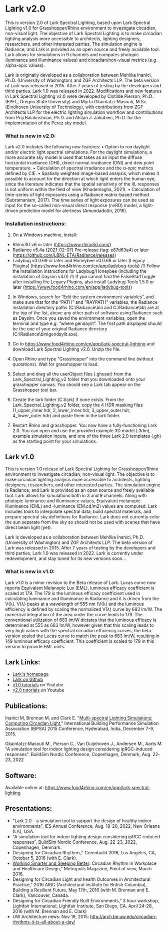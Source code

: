 # Lark v2.0


This is version 2.0 of Lark Spectral Lighting, based upon Lark Spectral Lighting v1.0 for Grasshopper/Rhino environment to investigate circadian, non-visual light. The objective of Lark Spectral Lighting is to make circadian lighting analysis more accessible to architects, lighting designers, researchers, and other interested parties. The simulation engine is Radiance; and Lark is provided as an open source and freely available tool. Lark allows for simulations in 9 channels and computes photopic (luminance and illuminance values) and circadian/non-visual metrics (e.g. alpha-opic values).


Lark is originally developed as a collaboration between Mehlika Inanici, Ph.D. (University of Washington) and ZGF Architects LLP. The beta version of Lark was released in 2015. After 7 years of testing by the developers and third parties, Lark 1.0 was released in 2022. Modifications and new features in Lark Spectral Lighting v2.0 were developed by Clotilde Pierson, Ph.D. (EPFL, Oregon State University) and Myrta Gkaintatzi-Masouti, M.Sc. (Eindhoven University of Technology), with contributions from ZGF Architects LLP for the electric lighting simulation workflow and contributions from Priji Balakrishnan, Ph.D. and Alstan J. Jakubiec, Ph.D. for the implementation of the Perez sky model.



### What is new in v2.0:


Lark v2.0 includes the following new features:
• Option to run daylight and/or electric light spectral simulations. For the daylight simulations, a more accurate sky model is used that takes as an input the diffuse horizontal irradiance (DHI), direct normal irradiance (DNI) and dew point temperature.
• Calculation of spectral irradiance and the α-opic metrics defined by CIE.
• Spatially weighted image-based analysis, which makes it possible to account for the direction at which light enters the human eye, since the literature indicates that the spatial sensitivity of the IIL responses is not uniform within the field of view (Khademagha, 2021).
• Calculation of time-series of light exposures using a Radiance matrix-based method (Subramaniam, 2017). The time series of light exposures can be used as input for the so-called non-visual direct response (nvRD) model, a light-driven prediction model for alertness (Amundadottir, 2016).



### Installation instructions:


1. On a Windows machine, install:
- Rhino3D v6 or later (https://www.rhino3d.com/)
- Radiance v5.4a (2021-02-07) Pre-release (tag: e87d63a4) or later (https://github.com/LBNL-ETA/Radiance/releases)
- Ladybug v0.0.69 or later and Honeybee v0.0.66 or later [Legacy Plugins] (https://www.food4rhino.com/en/app/ladybug-tools) 
	/!\ Follow the installation instructions for Ladybug/Honeybee (including the installation of Daysim v4.0)
	/!\ If you cannot find the FalseStartToggle after installing the Legacy Plugins, also install Ladybug Tools 1.5.0 or later (https://www.food4rhino.com/en/app/ladybug-tools)

2. In Windows, search for “Edit the system environment variables”, and make sure that for the “PATH” and "RAYPATH" variables, the Radiance installation directory paths (C:\Radiance\bin and C:\Radiance\lib) are at the top of the list, above any other path of software using Radiance such as Daysim. Once you saved the environment variables, open the terminal and type e.g. “where gendaylit”. The first path displayed should be the one of your original Radiance directory (C:\Radiance\bin\gendaylit.exe).

3. Go to https://www.food4rhino.com/en/app/lark-spectral-lighting and download Lark Spectral Lighting v2.0. Unzip the file.

4. Open Rhino and type "Grasshopper" into the command line (without quotations). Wait for grasshopper to load.

5. Select and drag all the userObject files (.ghuser) from the Lark_Spectral_Lighting_v2 folder that you downloaded onto your grasshopper canvas. You should see a Lark tab appear on the Grasshopper tool bar.

6. Create the lark folder (C:\lark) if none exists. From the Lark_Spectral_Lighting_v2 folder, copy the 4 HDR masking files (1_upper_inner.hdr, 2_lower_inner.hdr, 3_upper_outer.hdr, 4_lower_outer.hdr) and paste them in the lark folder.

7. Restart Rhino and grasshopper. You now have a fully-functioning Lark 2.0. You can open and use the provided example 3D model (.3dm), example simulation inputs, and one of the three Lark 2.0 templates (.gh) as the starting point for your simulations.




## Lark v1.0


This is version 1.0 release of Lark Spectral Lighting for Grasshopper/Rhino environment to investigate circadian, non-visual light.
The objective is to make circadian lighting analysis more accessible to architects, lighting designers, researchers, and other interested parties.
The simulation engine is Radiance; and Lark is provided as an open source and freely available tool. 
Lark allows for simulations both in 3 and 9 channels. Along with photopic luminance and illuminance values, Equivalent melanopic illuminance (EML) and -luminance (EM.cd/m2) values are computed. 
Lark includes tools to interpolate spectral data, build spectral materials, and prepare spectral sky definitions for Radiance. 
Lark does not currently color the sun separate from the sky so should not be used with scenes that have direct beam light (yet).


Lark is developed as a collaboration between Mehlika Inanici, Ph.D. (University of Washington) and ZGF Architects LLP. The beta version of Lark was released in 2015. 
After 7 years of testing by the developers and third parties, Lark 1.0 was released in 2022. Lark is currently under redevelopment, and stay tuned for its new versions soon... 



### What is new in v1.0:


Lark v1.0 is a minor revision to the Beta release of Lark. Lucas curve now reports Equivalent Melanopic Lux (EML), 
luminous efficacy coefficient is scaled at 179. The 179 is the luminous efficacy coefficient used in calculating luminance and illuminance in Radiance
and it is driven from the V(λ). V(λ) peaks at a wavelength of 555 nm (V(λ) and the luminous efficiency is defined by scaling the normalized
V(λ) curve by 683 lm/W. The numerical integration of the area under the curve leads to 179. The conventional utilization of 683 lm/W dictates
that the luminous efficacy is determined at 555 as 683 lm/W, however given that this scaling leads to very high values with the spectral
circadian efficiency curves, the beta version scaled the Lucas curve to match the peak to 683 lm/W, resulting in 149 luminous efficacy
coefficient. This coefficient is scaled to 179 in this version to provide EML units.




## Lark Links:


- [Lark's homepage](http://faculty.washington.edu/inanici/Lark/Lark_home_page.html)
- [Lark on Github](https://github.com/larkspectral)
- [v1.0 tutorials](https://www.youtube.com/channel/UC3hiIWgMCPn3JfBO6J9UUfw) on Youtube
- [v2.0 tutorials](https://www.youtube.com/channel/UC3hiIWgMCPn3JfBO6J9UUfw) on Youtube




## Publications:


Inanici M, Brennan M, and Clark E. "[Multi-spectral Lighting Simulations: Computing Circadian Light](http://www.ibpsa.org/proceedings/BS2015/p2467.pdf)," International Building Performance Simulation Association (IBPSA) 2015 Conference, Hyderabad, India, December 7-9, 2015.

Gkaintatzi-Masouti M., Pierson C., Van Duijnhoven J., Andersen M., Aarts M. "A simulation tool for indoor lighting design considering ipRGC-induced responses". BuildSim Nordic Conference, Copenhagen, Denmark, Aug. 22-23, 2022




## Software:


Available online at: https://www.food4rhino.com/en/app/lark-spectral-lighting




## Presentations:

- "Lark 2.0 – a simulation tool to support the design of healthy indoor environments", IES Annual Conference, Aug. 18-20, 2022, New Orleans (LA), USA.
- "A simulation tool for indoor lighting design considering ipRGC-induced responses", BuildSim Nordic Conference, Aug. 22-23, 2022, Copenhagen, Denmark.
- Designing for Circadian Rhythms," Greenbuild 2016, Los Angeles, CA, October 5, 2016 (with E. Clark).
- [Working Smarter and Sleeping Better](https://metropolismag.com/programs/working-smarter-and-sleeping-better-circadian-rhythm-in-workplace-and-healthcare-design/): Circadian Rhythm in Workplace and Healthcare Design," Metropolis Magazine, Point of view, March 2016.
- Designing for Circadian Light and health Outcomes in Architectural Practice," 2016 AIBC (Architectural institute for British Columbia), Building a Resilient Future,  May 17th, 2016 (with M. Brennan and E. Clark), Vancouver, Canada.
- Designing for Circadian Friendly Built Environments,” 3 hour workshop, Lightfair International, Lightfair Institute, San Diego, CA, April 24-28, 2016 (with M. Brennan and E. Clark)
- UW Architecture news: Nov 19, 2015: http://arch.be.uw.edu/circadian-rhythms-it-is-all-about-a-day/
